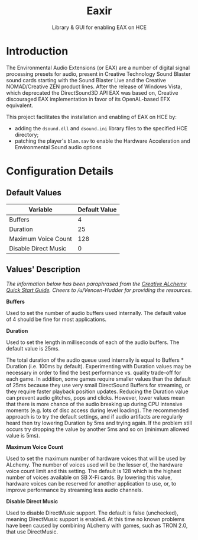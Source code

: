 <h1 align="center">Eaxir</h1>
<p align="center">
  Library & GUI for enabling EAX on HCE
</p>

# Introduction

The Environmental Audio Extensions (or EAX) are a number of digital signal processing presets for audio,
present in Creative Technology Sound Blaster sound cards starting with the Sound Blaster Live and the
Creative NOMAD/Creative ZEN product lines. After the release of Windows Vista, which deprecated the
DirectSound3D API EAX was based on, Creative discouraged EAX implementation in favor of its OpenAL-based EFX equivalent.

This project facilitates the installation and enabling of EAX on HCE by:

* adding the `dsound.dll` and `dsound.ini` library files to the specified HCE directory;
* patching the player's `blam.sav` to enable the Hardware Acceleration and Environmental Sound audio options

# Configuration Details

## Default Values

| Variable             | Default Value |
|----------------------|---------------|
| Buffers              | 4             |
| Duration             | 25            |
| Maximum Voice Count  | 128           |
| Disable Direct Music | 0             |

## Values' Description

_The information below has been paraphrased from the [Creative ALchemy Quick Start Guide](https://community.pcgamingwiki.com/files/file/284-creative-alchemy-quick-start-guide/). Cheers to /u/Vencen-Hudder for providing the resources._

**Buffers**

Used to set the number of audio buffers used internally. The default value of 4
should be fine for most applications.

**Duration**

Used to set the length in milliseconds of each of the audio buffers. The
default value is 25ms.

The total duration of the audio queue used internally is equal to Buffers * Duration (i.e.
100ms by default). Experimenting with Duration values may be necessary in order to
find the best performance vs. quality trade-off for each game. In addition, some games
require smaller values than the default of 25ms because they use very small DirectSound
Buffers for streaming, or they require faster playback position updates. Reducing the Duration value can prevent audio glitches, pops and clicks. However, lower values
mean that there is more chance of the audio breaking up during CPU intensive moments
(e.g. lots of disc access during level loading). The recommended approach is to try the
default settings, and if audio artifacts are regularly heard then try lowering Duration by
5ms and trying again. If the problem still occurs try dropping the value by another 5ms
and so on (minimum allowed value is 5ms).

**Maximum Voice Count**

Used to set the maximum number of hardware voices that
will be used by ALchemy. The number of voices used will be the lesser of, the hardware
voice count limit and this setting. The default is 128 which is the highest number of
voices available on SB X-Fi cards. By lowering this value, hardware voices can be
reserved for another application to use, or, to improve performance by streaming less
audio channels.

**Disable Direct Music**

Used to disable DirectMusic support. The default is false
(unchecked), meaning DirectMusic support is enabled. At this time no known problems
have been caused by combining ALchemy with games, such as TRON 2.0, that use
DirectMusic.
